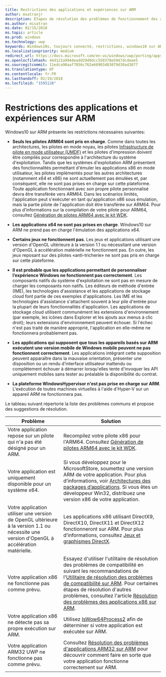 ```yaml
---
title: Restrictions des applications et expériences sur ARM
author: msatranjr
description: Étapes de résolution des problèmes de fonctionnement des applications sur ARM.
ms.author: misatran
ms.date: 02/15/2018
ms.topic: article
ms.prod: windows
ms.technology: uwp
keywords: Windows10s, toujours connecté, restrictions, windows10 sur ARM
ms.localizationpriority: medium
redirect_url: https://docs.microsoft.com/en-us/windows/uwp/porting/apps-on-arm-troubleshooting-x86
ms.openlocfilehash: 44d122a9944eadd29d9dcc550378e5947dcdeae5
ms.sourcegitcommit: 11edca90aaf7856c762e68903483079d30ad3877
ms.translationtype: HT
ms.contentlocale: fr-FR
ms.lasthandoff: 02/19/2018
ms.locfileid: "1595128"
---
```

# <a name="limitations-of-apps-and-experiences-on-arm"></a>Restrictions des applications et expériences sur ARM
Windows10 sur ARM présente les restrictions nécessaires suivantes:

- **Seuls les pilotes ARM64 sont pris en charge**. Comme dans toutes les architectures, les pilotes en mode noyau, les pilotes [Infrastructure de pilote en mode utilisateur (UMDF)](https://docs.microsoft.com/en-us/windows-hardware/drivers/wdf/overview-of-the-umdf) et les pilotes d'impression doivent être compilés pour correspondre à l'architecture du système d'exploitation. Tandis que les systèmes d'exploitation ARM présentent des fonctionnalités permettant d'émuler les applications x86 en mode utilisateur, les pilotes implémentés pour les autres architectures (notamment x64 et x86) ne sont actuellement pas émulées et, par conséquent, elle ne sont pas prises en charge sur cette plateforme. Toute application fonctionnant avec son propre pilote personnalisé devra être transférée vers ARM64. Dans les scénarios limités, l'application peut s'exécuter en tant qu'application x86 sous émulation, mais la partie pilote de l'application doit être transférée sur ARM64. Pour plus d’informations sur la compilation de votre pilote pour ARM64, consultez [Génération de pilotes ARM64 avec le kit WDK](https://review.docs.microsoft.com/en-us/windows-hardware/drivers/develop/building-arm64-drivers?branch=rs4-arm64).

- **Les applications x64 ne sont pas prises en charge**. Windows10 sur ARM ne prend pas en charge l'émulation des applications x64.

- **Certains jeux ne fonctionnent pas**. Les jeux et applications utilisant une version d'OpenGL ultérieure à la version 1.1 ou nécessitant une version d'OpenGL à accélération matérielle ne fonctionnent pas. En outre, les jeux reposant sur des pilotes «anti-tricherie» ne sont pas pris en charge sur cette plateforme.

- **Il est probable que les applications permettant de personnaliser l’expérience Windows ne fonctionnent pas correctement**. Les composants natifs du système d'exploitation ne sont pas en mesure de charger les composants non natifs. Les éditeurs de méthode d'entrée (IME), les technologies d'assistance et les applications de stockage cloud font partie de ces exemples d'applications. Les IME et les technologies d'assistance s'attachent souvent à leur pile d'entrée pour la plupart de leurs fonctionnalités d'application. Les applications de stockage cloud utilisent communément les extensions d'environnement (par exemple, les icônes dans Explorer et les ajouts aux menus à clic droit); leurs extensions d'environnement peuvent échouer. Si l'échec n'est pas traité de manière approprié, l'application en elle-même ne fonctionnera probablement pas.

- **Les applications qui supposent que tous les appareils basés sur ARM exécutent une version mobile de Windows mobile peuvent ne pas fonctionnent correctement**. Les applications intégrant cette supposition peuvent apparaître dans la mauvaise orientation, présenter une disposition ou un rendu d'interface utilisateur inattendu ou complètement échouer à démarrer lorsqu'elles tente d'invoquer les API uniquement mobiles sans tester au préalable la disponibilité du contrat.

- **La plateforme WindowsHypervisor n'est pas prise en charge sur ARM**. L'exécution de toutes machines virtuelles à l'aide d'Hyper-V sur un appareil ARM ne fonctionnera pas.

Le tableau suivant répertorie la liste des problèmes communs et propose des suggestions de résolution.

|Problème|Solution|
|-----|--------|
| Votre application repose sur un pilote qui n'a pas été désigné pour un ARM. | Recompilez votre pilote x86 pour l'ARM64. Consultez [Génération de pilotes ARM64 avec le kit WDK](https://docs.microsoft.com/en-us/windows-hardware/drivers/develop/building-arm64-drivers). |
| Votre application est uniquement disponible pour un système x64. | Si vous développez pour le MicrosoftStore, soumettez une version ARM de votre application. Pour plus d’informations, voir [Architectures des packages d’applications](../packaging/device-architecture.md). Si vous êtes un développeur Win32, distribuez une version x86 de votre application. |
| Votre application utiliser une version de OpenGL ultérieure à la version 1.1 ou nécessite une version d'OpenGL à accélération matérielle. | Les applications x86 utilisant DirectX9, DirectX10, DirectX11 et DirectX12 fonctionneront sur ARM. Pour plus d’informations, consultez [Jeux et graphismes DirectX](https://msdn.microsoft.com/en-us/library/windows/desktop/ee663274(v=vs.85).aspx). |
| Votre application x86 ne fonctionne pas comme prévu. | Essayez d'utiliser l'utilitaire de résolution des problèmes de compatibilité en suivant les recommandations de l'[Utilitaire de résolution des problèmes de compatibilité sur ARM](apps-on-arm-program-compat-troubleshooter.md). Pour certaines étapes de résolution d'autres problèmes, consultez l'article [Résolution des problèmes des applications x86 sur ARM](apps-on-arm-troubleshooting-x86.md). |
| Votre application x86 ne détecte pas sa propre exécution sur ARM. | Utilisez [IsWow64Process2](https://msdn.microsoft.com/en-us/library/windows/desktop/mt804318(v=vs.85).aspx) afin de déterminer si votre application est exécutée sur ARM. |
| Votre application ARM32 UWP ne fonctionne pas comme prévu. | Consultez [Résolution des problèmes d'applications ARM32 sur ARM](apps-on-arm-troubleshooting-arm32.md) pour découvrir comment faire en sorte que votre application fonctionne correctement sur ARM. |
